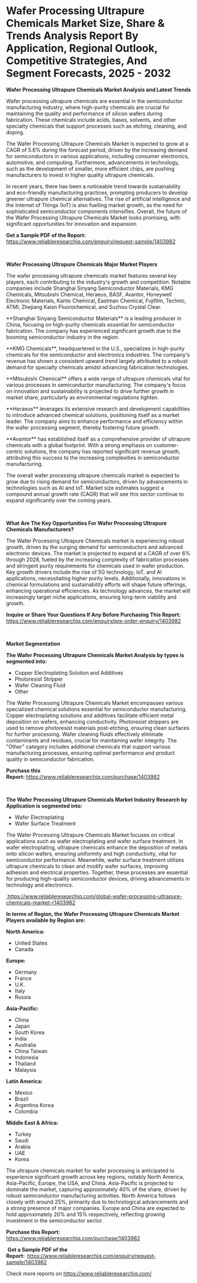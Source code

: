 <p><h1>Wafer Processing Ultrapure Chemicals Market Size, Share & Trends Analysis Report By Application, Regional Outlook, Competitive Strategies, And Segment Forecasts, 2025 - 2032</h1></p><p><strong>Wafer Processing Ultrapure Chemicals Market Analysis and Latest Trends</strong></p>
<p><p>Wafer processing ultrapure chemicals are essential in the semiconductor manufacturing industry, where high-purity chemicals are crucial for maintaining the quality and performance of silicon wafers during fabrication. These chemicals include acids, bases, solvents, and other specialty chemicals that support processes such as etching, cleaning, and doping.</p><p>The Wafer Processing Ultrapure Chemicals Market is expected to grow at a CAGR of 5.6% during the forecast period, driven by the increasing demand for semiconductors in various applications, including consumer electronics, automotive, and computing. Furthermore, advancements in technology, such as the development of smaller, more efficient chips, are pushing manufacturers to invest in higher quality ultrapure chemicals. </p><p>In recent years, there has been a noticeable trend towards sustainability and eco-friendly manufacturing practices, prompting producers to develop greener ultrapure chemical alternatives. The rise of artificial intelligence and the Internet of Things (IoT) is also fuelling market growth, as the need for sophisticated semiconductor components intensifies. Overall, the future of the Wafer Processing Ultrapure Chemicals Market looks promising, with significant opportunities for innovation and expansion.</p></p>
<p><strong>Get a Sample PDF of the Report:&nbsp;</strong> <a href="https://www.reliableresearchiq.com/enquiry/request-sample/1403982?utm_campaign=1159&utm_medium=2&utm_source=Github&utm_content=ia&utm_term=13012025&utm_id=wafer-processing-ultrapure-chemicals">https://www.reliableresearchiq.com/enquiry/request-sample/1403982</a></p>
<p>&nbsp;</p>
<p><strong>Wafer Processing Ultrapure Chemicals Major Market Players</strong></p>
<p><p>The wafer processing ultrapure chemicals market features several key players, each contributing to the industry's growth and competition. Notable companies include Shanghai Sinyang Semiconductor Materials, KMG Chemicals, Mitsubishi Chemical, Heraeus, BASF, Avantor, Honeywell Electronic Materials, Kanto Chemical, Eastman Chemical, Fujifilm, Technic, ATMI, Zhejiang Kaisn Fluorochemical, and Suzhou Crystal Clear.</p><p>**Shanghai Sinyang Semiconductor Materials** is a leading producer in China, focusing on high-purity chemicals essential for semiconductor fabrication. The company has experienced significant growth due to the booming semiconductor industry in the region.</p><p>**KMG Chemicals**, headquartered in the U.S., specializes in high-purity chemicals for the semiconductor and electronics industries. The company's revenue has shown a consistent upward trend largely attributed to a robust demand for specialty chemicals amidst advancing fabrication technologies.</p><p>**Mitsubishi Chemical** offers a wide range of ultrapure chemicals vital for various processes in semiconductor manufacturing. The company's focus on innovation and sustainability is projected to drive further growth in market share, particularly as environmental regulations tighten.</p><p>**Heraeus** leverages its extensive research and development capabilities to introduce advanced chemical solutions, positioning itself as a market leader. The company aims to enhance performance and efficiency within the wafer processing segment, thereby fostering future growth.</p><p>**Avantor** has established itself as a comprehensive provider of ultrapure chemicals with a global footprint. With a strong emphasis on customer-centric solutions, the company has reported significant revenue growth, attributing this success to the increasing complexities in semiconductor manufacturing.</p><p>The overall wafer processing ultrapure chemicals market is expected to grow due to rising demand for semiconductors, driven by advancements in technologies such as AI and IoT. Market size estimates suggest a compound annual growth rate (CAGR) that will see this sector continue to expand significantly over the coming years.</p></p>
<p>&nbsp;</p>
<p><strong>What Are The Key Opportunities For Wafer Processing Ultrapure Chemicals Manufacturers?</strong></p>
<p><p>The Wafer Processing Ultrapure Chemicals market is experiencing robust growth, driven by the surging demand for semiconductors and advanced electronic devices. The market is projected to expand at a CAGR of over 6% through 2028, fueled by the increasing complexity of fabrication processes and stringent purity requirements for chemicals used in wafer production. Key growth drivers include the rise of 5G technology, IoT, and AI applications, necessitating higher purity levels. Additionally, innovations in chemical formulations and sustainability efforts will shape future offerings, enhancing operational efficiencies. As technology advances, the market will increasingly target niche applications, ensuring long-term viability and growth.</p></p>
<p><strong>Inquire or Share Your Questions If Any Before Purchasing This Report:</strong> <a href="https://www.reliableresearchiq.com/enquiry/pre-order-enquiry/1403982?utm_campaign=1159&utm_medium=2&utm_source=Github&utm_content=ia&utm_term=13012025&utm_id=wafer-processing-ultrapure-chemicals">https://www.reliableresearchiq.com/enquiry/pre-order-enquiry/1403982</a></p>
<p>&nbsp;</p>
<p><strong>Market Segmentation</strong></p>
<p><strong>The Wafer Processing Ultrapure Chemicals Market Analysis by types is segmented into:</strong></p>
<p><ul><li>Copper Electroplating Solution and Additives</li><li>Photoresist Stripper</li><li>Wafer Cleaning Fluid</li><li>Other</li></ul></p>
<p><p>The Wafer Processing Ultrapure Chemicals Market encompasses various specialized chemical solutions essential for semiconductor manufacturing. Copper electroplating solutions and additives facilitate efficient metal deposition on wafers, enhancing conductivity. Photoresist strippers are used to remove photoresist materials post-etching, ensuring clean surfaces for further processing. Wafer cleaning fluids effectively eliminate contaminants and residues, crucial for maintaining wafer integrity. The "Other" category includes additional chemicals that support various manufacturing processes, ensuring optimal performance and product quality in semiconductor fabrication.</p></p>
<p><strong>Purchase this Report:&nbsp;</strong><a href="https://www.reliableresearchiq.com/purchase/1403982?utm_campaign=1159&utm_medium=2&utm_source=Github&utm_content=ia&utm_term=13012025&utm_id=wafer-processing-ultrapure-chemicals">https://www.reliableresearchiq.com/purchase/1403982</a></p>
<p>&nbsp;</p>
<p><strong>The Wafer Processing Ultrapure Chemicals Market Industry Research by Application is segmented into:</strong></p>
<p><ul><li>Wafer Electroplating</li><li>Wafer Surface Treatment</li></ul></p>
<p><p>The Wafer Processing Ultrapure Chemicals Market focuses on critical applications such as wafer electroplating and wafer surface treatment. In wafer electroplating, ultrapure chemicals enhance the deposition of metals onto silicon wafers, ensuring uniformity and high conductivity, vital for semiconductor performance. Meanwhile, wafer surface treatment utilizes ultrapure chemicals to clean and modify wafer surfaces, improving adhesion and electrical properties. Together, these processes are essential for producing high-quality semiconductor devices, driving advancements in technology and electronics.</p></p>
<p><a href="https://www.reliableresearchiq.com/global-wafer-processing-ultrapure-chemicals-market-r1403982?utm_campaign=1159&utm_medium=2&utm_source=Github&utm_content=ia&utm_term=13012025&utm_id=wafer-processing-ultrapure-chemicals">&nbsp;https://www.reliableresearchiq.com/global-wafer-processing-ultrapure-chemicals-market-r1403982</a></p>
<p><strong>In terms of Region, the Wafer Processing Ultrapure Chemicals Market Players available by Region are:</strong></p>
<p>
    <p> <strong> North America: </strong>
        <ul>
            <li>United States</li>
            <li>Canada</li>
        </ul>
        </p> 
    <p> <strong> Europe: </strong>
        <ul>
            <li>Germany</li>
            <li>France</li>
            <li>U.K.</li>
            <li>Italy</li>
            <li>Russia</li>
        </ul>
        </p> 
    <p> <strong> Asia-Pacific: </strong>
        <ul>
            <li>China</li>
            <li>Japan</li>
            <li>South Korea</li>
            <li>India</li>
            <li>Australia</li>
            <li>China Taiwan</li>
            <li>Indonesia</li>
            <li>Thailand</li>
            <li>Malaysia</li>
        </ul>
        </p> 
    <p> <strong> Latin America: </strong>
        <ul>
            <li>Mexico</li>
            <li>Brazil</li>
            <li>Argentina Korea</li>
            <li>Colombia</li>
        </ul>
        </p> 
    <p> <strong> Middle East & Africa: </strong>
        <ul>
            <li>Turkey</li>
            <li>Saudi</li>
            <li>Arabia</li>
            <li>UAE</li>
            <li>Korea</li>
        </ul>
    </p>
    </p>
<p><p>The ultrapure chemicals market for wafer processing is anticipated to experience significant growth across key regions, notably North America, Asia-Pacific, Europe, the USA, and China. Asia-Pacific is projected to dominate the market, capturing approximately 40% of the share, driven by robust semiconductor manufacturing activities. North America follows closely with around 25%, primarily due to technological advancements and a strong presence of major companies. Europe and China are expected to hold approximately 20% and 15% respectively, reflecting growing investment in the semiconductor sector.</p></p>
<p><strong>Purchase this Report: </strong><a href="https://www.reliableresearchiq.com/purchase/1403982?utm_campaign=1159&utm_medium=2&utm_source=Github&utm_content=ia&utm_term=13012025&utm_id=wafer-processing-ultrapure-chemicals">https://www.reliableresearchiq.com/purchase/1403982</a></p>
<p>&nbsp;<strong>Get a Sample PDF of the Report:&nbsp;&nbsp;</strong><a href="https://www.reliableresearchiq.com/enquiry/request-sample/1403982?utm_campaign=1159&utm_medium=2&utm_source=Github&utm_content=ia&utm_term=13012025&utm_id=wafer-processing-ultrapure-chemicals">https://www.reliableresearchiq.com/enquiry/request-sample/1403982</a></p>
<p><strong></strong></p>
<p>Check more reports on <a href="https://www.reliableresearchiq.com/?utm_campaign=1159&utm_medium=2&utm_source=Github&utm_content=ia&utm_term=13012025&utm_id=wafer-processing-ultrapure-chemicals">https://www.reliableresearchiq.com/</a></p>